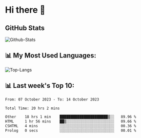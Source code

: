 # Hi there 👋

## GitHub Stats
![Github-Stats](https://github-readme-stats-sigma-five.vercel.app/api?username=ltorson&show_icons=true&theme=radical&count_private=true)

## 📊 My Most Used Languages:
![Top-Langs](https://github-readme-stats-sigma-five.vercel.app/api/top-langs/?username=LTorson&layout=compact&langs_count=10)

## 📊 Last week's Top 10:
<!--START_SECTION:waka-->

```txt
From: 07 October 2023 - To: 14 October 2023

Total Time: 20 hrs 2 mins

Other    18 hrs 1 min    ██████████████████████▒░░   89.96 %
HTML     1 hr 56 mins    ██▒░░░░░░░░░░░░░░░░░░░░░░   09.66 %
CSHTML   4 mins          ░░░░░░░░░░░░░░░░░░░░░░░░░   00.36 %
Prolog   0 secs          ░░░░░░░░░░░░░░░░░░░░░░░░░   00.01 %
```

<!--END_SECTION:waka-->
